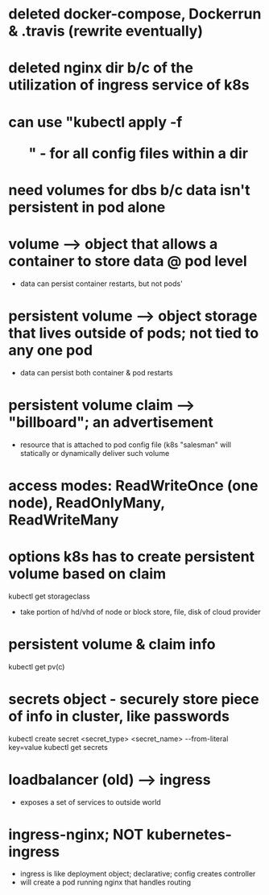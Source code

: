# deleted docker-compose, Dockerrun & .travis (rewrite eventually)
# deleted nginx dir b/c of the utilization of ingress service of k8s

# can use "kubectl apply -f <dir>" - for all config files within a dir


# need volumes for dbs b/c data isn't persistent in pod alone
# volume --> object that allows a container to store data @ pod level
 - data can persist container restarts, but not pods'
# persistent volume --> object storage that lives outside of pods; not tied to any one pod
 - data can persist both container & pod restarts
# persistent volume claim --> "billboard"; an advertisement
 - resource that is attached to pod config file (k8s "salesman" will statically or dynamically deliver such volume
# access modes: ReadWriteOnce (one node), ReadOnlyMany, ReadWriteMany

# options k8s has to create persistent volume based on claim
kubectl get storageclass
 - take portion of hd/vhd of node or block store, file, disk of cloud provider

# persistent volume & claim info
kubectl get pv(c)

# secrets object - securely store piece of info in cluster, like passwords
kubectl create secret <secret_type> <secret_name> --from-literal key=value
kubectl get secrets

# loadbalancer (old) --> ingress
 - exposes a set of services to outside world

# ingress-nginx; NOT kubernetes-ingress
 - ingress is like deployment object; declarative; config creates controller
 - will create a pod running nginx that handles routing 
